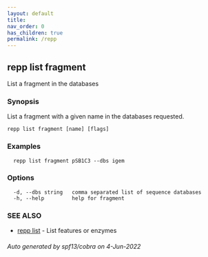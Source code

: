 ```yaml
---
layout: default
title: 
nav_order: 0
has_children: true
permalink: /repp
---
```

## repp list fragment

List a fragment in the databases

### Synopsis

List a fragment with a given name in the databases requested.

```
repp list fragment [name] [flags]
```

### Examples

```
  repp list fragment pSB1C3 --dbs igem
```

### Options

```
  -d, --dbs string   comma separated list of sequence databases
  -h, --help         help for fragment
```

### SEE ALSO

* [repp list](repp_list)	 - List features or enzymes

###### Auto generated by spf13/cobra on 4-Jun-2022

